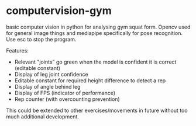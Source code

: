 # computervision-gym
 basic computer vision in python for analysing gym squat form.
 Opencv used for general image things and mediapipe specifically for pose recognition.
 Use esc to stop the program.

Features:
- Relevant "joints" go green when the model is confident it is correct (editable constant)
- Display of leg joint confidence
- Editable constant for required height difference to detect a rep
- Display of angle behind leg
- Display of FPS (indicator of performance)
- Rep counter (with overcounting prevention)

This could be extended to other exercises/movements in future without too much additional development.
